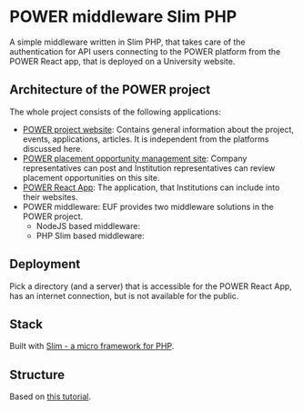 # POWER middleware Slim PHP

A simple middleware written in Slim PHP, that takes care of the authentication for API users connecting to the POWER platform from the POWER React app, that is deployed on a University website.

## Architecture of the POWER project
The whole project consists of the following applications:
- [POWER project website](https://www.power-placements.eu/): Contains general information about the project, events, applications, articles. It is independent from the platforms discussed here.
- [POWER placement opportunity management site](https://power.uni-foundation.eu): Company representatives can post and Institution representatives can review placement opportunities on this site.
- [POWER React App](https://github.com/EuropeanUniversityFoundation/power_react_app): The application, that Institutions can include into their websites.
- POWER middleware: EUF provides two middleware solutions in the POWER project.
  - NodeJS based middleware: 
  - PHP Slim based middleware:



## Deployment
Pick a directory (and a server) that is accessible for the POWER React App, has an internet connection, but is not available for the public.


## Stack

Built with [Slim - a micro framework for PHP](https://www.slimframework.com/).

## Structure

Based on [this tutorial](https://odan.github.io/2019/11/05/slim4-tutorial.html).
